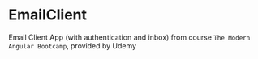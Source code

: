 # EmailClient

Email Client App (with authentication and inbox) from course `The Modern Angular Bootcamp`, provided by Udemy
